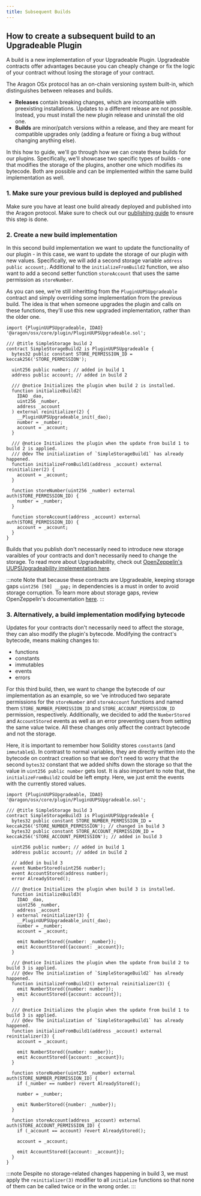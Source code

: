 ```yaml
---
title: Subsequent Builds
---
```


## How to create a subsequent build to an Upgradeable Plugin

A build is a new implementation of your Upgradeable Plugin. Upgradeable contracts offer advantages because you can cheaply change or fix the logic of your contract without losing the storage of your contract.

The Aragon OSx protocol has an on-chain versioning system built-in, which distinguishes between releases and builds.

- **Releases** contain breaking changes, which are incompatible with preexisting installations. Updates to a different release are not possible. Instead, you must install the new plugin release and uninstall the old one.
- **Builds** are minor/patch versions within a release, and they are meant for compatible upgrades only (adding a feature or fixing a bug without changing anything else).

In this how to guide, we'll go through how we can create these builds for our plugins. Specifically, we'll showcase two specific types of builds - one that modifies the storage of the plugins, another one which modifies its bytecode. Both are possible and can be implemented within the same build implementation as well.

### 1. Make sure your previous build is deployed and published

Make sure you have at least one build already deployed and published into the Aragon protocol. Make sure to check out our [publishing guide](../07-publication/index.md) to ensure this step is done.

### 2. Create a new build implementation

In this second build implementation we want to update the functionality of our plugin - in this case, we want to update the storage of our plugin with new values. Specifically, we will add a second storage variable `address public account;`. Additional to the `initializeFromBuild2` function, we also want to add a second setter function `storeAccount` that uses the same permission as `storeNumber`.

As you can see, we're still inheritting from the `PluginUUPSUpgradeable` contract and simply overriding some implementation from the previous build. The idea is that when someone upgrades the plugin and calls on these functions, they'll use this new upgraded implementation, rather than the older one.

```solidity
import {PluginUUPSUpgradeable, IDAO} '@aragon/osx/core/plugin/PluginUUPSUpgradeable.sol';

/// @title SimpleStorage build 2
contract SimpleStorageBuild2 is PluginUUPSUpgradeable {
  bytes32 public constant STORE_PERMISSION_ID = keccak256('STORE_PERMISSION');

  uint256 public number; // added in build 1
  address public account; // added in build 2

  /// @notice Initializes the plugin when build 2 is installed.
  function initializeBuild2(
    IDAO _dao,
    uint256 _number,
    address _account
  ) external reinitializer(2) {
    __PluginUUPSUpgradeable_init(_dao);
    number = _number;
    account = _account;
  }

  /// @notice Initializes the plugin when the update from build 1 to build 2 is applied.
  /// @dev The initialization of `SimpleStorageBuild1` has already happened.
  function initializeFromBuild1(address _account) external reinitializer(2) {
    account = _account;
  }

  function storeNumber(uint256 _number) external auth(STORE_PERMISSION_ID) {
    number = _number;
  }

  function storeAccount(address _account) external auth(STORE_PERMISSION_ID) {
    account = _account;
  }
}
```

Builds that you publish don't necessarily need to introduce new storage varaibles of your contracts and don't necessarily need to change the storage. To read more about Upgradeability, check out [OpenZeppelin's UUPSUpgradeability implementation here](https://docs.openzeppelin.com/contracts/4.x/api/proxy#UUPSUpgradeable).

:::note
Note that because these contracts are Upgradeable, keeping storage gaps `uint256 [50] __gap;` in dependencies is a must in order to avoid storage corruption. To learn more about storage gaps, review OpenZeppelin's documentation [here](https://docs.openzeppelin.com/upgrades-plugins/1.x/writing-upgradeable#storage-gaps).
:::

### 3. Alternatively, a build implementation modifying bytecode

Updates for your contracts don't necessarily need to affect the storage, they can also modify the plugin's bytecode. Modifying the contract's bytecode, means making changes to:

- functions
- constants
- immutables
- events
- errors

For this third build, then, we want to change the bytecode of our implementation as an example, so we 've introduced two separate permissions for the `storeNumber` and `storeAccount` functions and named them `STORE_NUMBER_PERMISSION_ID` and `STORE_ACCOUNT_PERMISSION_ID` permission, respectively. Additionally, we decided to add the `NumberStored` and `AccountStored` events as well as an error preventing users from setting the same value twice. All these changes only affect the contract bytecode and not the storage.

Here, it is important to remember how Solidity stores `constant`s (and `immutable`s). In contrast to normal variables, they are directly written into the bytecode on contract creation so that we don't need to worry that the second `bytes32` constant that we added shifts down the storage so that the value in `uint256 public number` gets lost.
It is also important to note that, the `initializeFromBuild2` could be left empty. Here, we just emit the events with the currently stored values.

```solidity
import {PluginUUPSUpgradeable, IDAO} '@aragon/osx/core/plugin/PluginUUPSUpgradeable.sol';

/// @title SimpleStorage build 3
contract SimpleStorageBuild3 is PluginUUPSUpgradeable {
  bytes32 public constant STORE_NUMBER_PERMISSION_ID = keccak256('STORE_NUMBER_PERMISSION'); // changed in build 3
  bytes32 public constant STORE_ACCOUNT_PERMISSION_ID = keccak256('STORE_ACCOUNT_PERMISSION'); // added in build 3

  uint256 public number; // added in build 1
  address public account; // added in build 2

  // added in build 3
  event NumberStored(uint256 number);
  event AccountStored(address number);
  error AlreadyStored();

  /// @notice Initializes the plugin when build 3 is installed.
  function initializeBuild3(
    IDAO _dao,
    uint256 _number,
    address _account
  ) external reinitializer(3) {
    __PluginUUPSUpgradeable_init(_dao);
    number = _number;
    account = _account;

    emit NumberStored({number: _number});
    emit AccountStored({account: _account});
  }

  /// @notice Initializes the plugin when the update from build 2 to build 3 is applied.
  /// @dev The initialization of `SimpleStorageBuild2` has already happened.
  function initializeFromBuild2() external reinitializer(3) {
    emit NumberStored({number: number});
    emit AccountStored({account: account});
  }

  /// @notice Initializes the plugin when the update from build 1 to build 3 is applied.
  /// @dev The initialization of `SimpleStorageBuild1` has already happened.
  function initializeFromBuild1(address _account) external reinitializer(3) {
    account = _account;

    emit NumberStored({number: number});
    emit AccountStored({account: _account});
  }

  function storeNumber(uint256 _number) external auth(STORE_NUMBER_PERMISSION_ID) {
    if (_number == number) revert AlreadyStored();

    number = _number;

    emit NumberStored({number: _number});
  }

  function storeAccount(address _account) external auth(STORE_ACCOUNT_PERMISSION_ID) {
    if (_account == account) revert AlreadyStored();

    account = _account;

    emit AccountStored({account: _account});
  }
}
```

:::note
Despite no storage-related changes happening in build 3, we must apply the `reinitializer(3)` modifier to all `initialize` functions so that none of them can be called twice or in the wrong order.
:::

